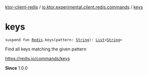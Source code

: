 [ktor-client-redis](../index.md) / [io.ktor.experimental.client.redis.commands](index.md) / [keys](./keys.md)

# keys

`suspend fun `[`Redis`](../io.ktor.experimental.client.redis/-redis/index.md)`.keys(pattern: `[`String`](https://kotlinlang.org/api/latest/jvm/stdlib/kotlin/-string/index.html)`): `[`List`](https://kotlinlang.org/api/latest/jvm/stdlib/kotlin.collections/-list/index.html)`<`[`String`](https://kotlinlang.org/api/latest/jvm/stdlib/kotlin/-string/index.html)`>`

Find all keys matching the given pattern

https://redis.io/commands/keys

**Since**
1.0.0

